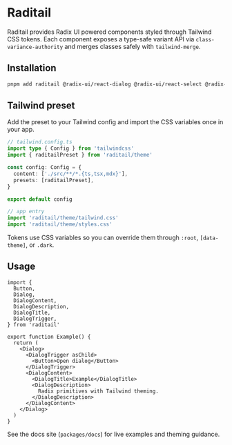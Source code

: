 # Raditail

Raditail provides Radix UI powered components styled through Tailwind CSS tokens. Each component exposes a type-safe variant API via `class-variance-authority` and merges classes safely with `tailwind-merge`.

## Installation

```bash
pnpm add raditail @radix-ui/react-dialog @radix-ui/react-select @radix-ui/react-tooltip @radix-ui/react-tabs tailwindcss class-variance-authority tailwind-merge clsx
```

## Tailwind preset

Add the preset to your Tailwind config and import the CSS variables once in your app.

```ts
// tailwind.config.ts
import type { Config } from 'tailwindcss'
import { raditailPreset } from 'raditail/theme'

const config: Config = {
  content: ['./src/**/*.{ts,tsx,mdx}'],
  presets: [raditailPreset],
}

export default config
```

```ts
// app entry
import 'raditail/theme/tailwind.css'
import 'raditail/theme/styles.css'
```

Tokens use CSS variables so you can override them through `:root`, `[data-theme]`, or `.dark`.

## Usage

```tsx
import {
  Button,
  Dialog,
  DialogContent,
  DialogDescription,
  DialogTitle,
  DialogTrigger,
} from 'raditail'

export function Example() {
  return (
    <Dialog>
      <DialogTrigger asChild>
        <Button>Open dialog</Button>
      </DialogTrigger>
      <DialogContent>
        <DialogTitle>Example</DialogTitle>
        <DialogDescription>
          Radix primitives with Tailwind theming.
        </DialogDescription>
      </DialogContent>
    </Dialog>
  )
}
```

See the docs site (`packages/docs`) for live examples and theming guidance.
